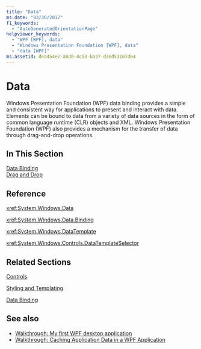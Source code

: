 ```yaml
---
title: "Data"
ms.date: "03/30/2017"
f1_keywords: 
  - "AutoGeneratedOrientationPage"
helpviewer_keywords: 
  - "WPF [WPF], data"
  - "Windows Presentation Foundation [WPF], data"
  - "data [WPF]"
ms.assetid: dea454e2-abd8-4c53-ba37-d3ed53187d64
---
```

# Data
Windows Presentation Foundation (WPF) data binding provides a simple and consistent way for applications to present and interact with data. Elements can be bound to data from a variety of data sources in the form of common language runtime (CLR) objects and XML. Windows Presentation Foundation (WPF) also provides a mechanism for the transfer of data through drag-and-drop operations.  
  
## In This Section  
 [Data Binding](data-binding-overview.md)  
 [Drag and Drop](../advanced/drag-and-drop.md)  
  
## Reference  
 <xref:System.Windows.Data>  
  
 <xref:System.Windows.Data.Binding>  
  
 <xref:System.Windows.DataTemplate>  
  
 <xref:System.Windows.Controls.DataTemplateSelector>  
  
## Related Sections  
 [Controls](../controls/index.md)  
  
 [Styling and Templating](../controls/styles-templates-overview.md)  
  
 [Data Binding](../advanced/optimizing-performance-data-binding.md)  
  
## See also

- [Walkthrough: My first WPF desktop application](../getting-started/walkthrough-my-first-wpf-desktop-application.md)
- [Walkthrough: Caching Application Data in a WPF Application](../advanced/walkthrough-caching-application-data-in-a-wpf-application.md)
